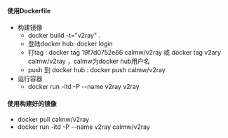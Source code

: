 #### 使用Dockerfile

- 构建镜像
    - docker build -t="v2ray" .
    - 登陆docker hub: docker login
    - 打tag : docker tag 19f7d0752e66 calmw/v2ray 或 docker tag v2ary calmw/v2ray ，calmw为docker hub用户名
    - push 到 docker hub : docker push calmw/v2ray
- 运行容器
    - docker run -itd -P --name v2ray v2ray

#### 使用构建好的镜像

- docker pull calmw/v2ray
- docker run -itd -P --name v2ray calmw/v2ray